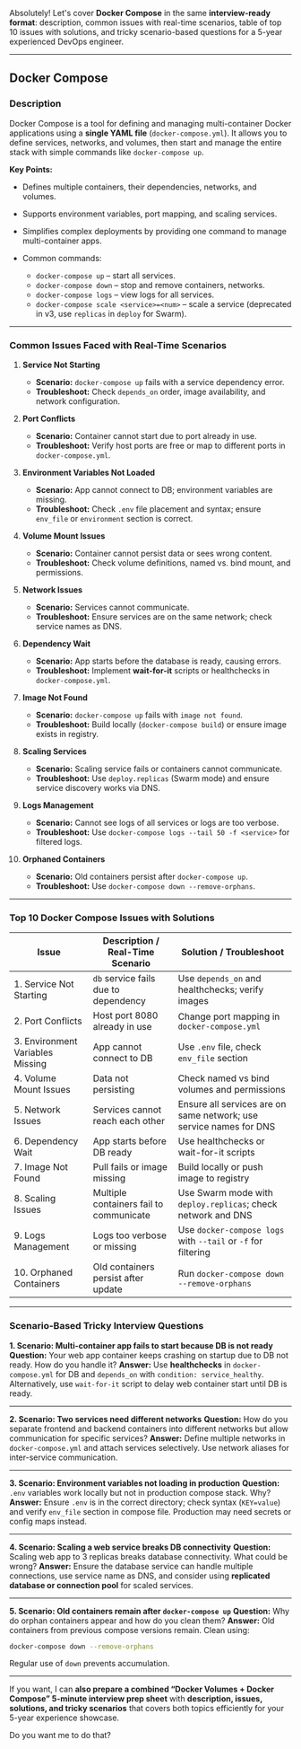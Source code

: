 Absolutely! Let's cover **Docker Compose** in the same **interview-ready format**: description, common issues with real-time scenarios, table of top 10 issues with solutions, and tricky scenario-based questions for a 5-year experienced DevOps engineer.

---

## **Docker Compose**

### **Description**

Docker Compose is a tool for defining and managing multi-container Docker applications using a **single YAML file** (`docker-compose.yml`). It allows you to define services, networks, and volumes, then start and manage the entire stack with simple commands like `docker-compose up`.

**Key Points:**

* Defines multiple containers, their dependencies, networks, and volumes.
* Supports environment variables, port mapping, and scaling services.
* Simplifies complex deployments by providing one command to manage multi-container apps.
* Common commands:

  * `docker-compose up` – start all services.
  * `docker-compose down` – stop and remove containers, networks.
  * `docker-compose logs` – view logs for all services.
  * `docker-compose scale <service>=<num>` – scale a service (deprecated in v3, use `replicas` in `deploy` for Swarm).

---

### **Common Issues Faced with Real-Time Scenarios**

1. **Service Not Starting**

   * **Scenario:** `docker-compose up` fails with a service dependency error.
   * **Troubleshoot:** Check `depends_on` order, image availability, and network configuration.

2. **Port Conflicts**

   * **Scenario:** Container cannot start due to port already in use.
   * **Troubleshoot:** Verify host ports are free or map to different ports in `docker-compose.yml`.

3. **Environment Variables Not Loaded**

   * **Scenario:** App cannot connect to DB; environment variables are missing.
   * **Troubleshoot:** Check `.env` file placement and syntax; ensure `env_file` or `environment` section is correct.

4. **Volume Mount Issues**

   * **Scenario:** Container cannot persist data or sees wrong content.
   * **Troubleshoot:** Check volume definitions, named vs. bind mount, and permissions.

5. **Network Issues**

   * **Scenario:** Services cannot communicate.
   * **Troubleshoot:** Ensure services are on the same network; check service names as DNS.

6. **Dependency Wait**

   * **Scenario:** App starts before the database is ready, causing errors.
   * **Troubleshoot:** Implement **wait-for-it** scripts or healthchecks in `docker-compose.yml`.

7. **Image Not Found**

   * **Scenario:** `docker-compose up` fails with `image not found`.
   * **Troubleshoot:** Build locally (`docker-compose build`) or ensure image exists in registry.

8. **Scaling Services**

   * **Scenario:** Scaling service fails or containers cannot communicate.
   * **Troubleshoot:** Use `deploy.replicas` (Swarm mode) and ensure service discovery works via DNS.

9. **Logs Management**

   * **Scenario:** Cannot see logs of all services or logs are too verbose.
   * **Troubleshoot:** Use `docker-compose logs --tail 50 -f <service>` for filtered logs.

10. **Orphaned Containers**

    * **Scenario:** Old containers persist after `docker-compose up`.
    * **Troubleshoot:** Use `docker-compose down --remove-orphans`.

---

### **Top 10 Docker Compose Issues with Solutions**

| **Issue**                        | **Description / Real-Time Scenario**    | **Solution / Troubleshoot**                                        |
| -------------------------------- | --------------------------------------- | ------------------------------------------------------------------ |
| 1. Service Not Starting          | `db` service fails due to dependency    | Use `depends_on` and healthchecks; verify images                   |
| 2. Port Conflicts                | Host port 8080 already in use           | Change port mapping in `docker-compose.yml`                        |
| 3. Environment Variables Missing | App cannot connect to DB                | Use `.env` file, check `env_file` section                          |
| 4. Volume Mount Issues           | Data not persisting                     | Check named vs bind volumes and permissions                        |
| 5. Network Issues                | Services cannot reach each other        | Ensure all services are on same network; use service names for DNS |
| 6. Dependency Wait               | App starts before DB ready              | Use healthchecks or wait-for-it scripts                            |
| 7. Image Not Found               | Pull fails or image missing             | Build locally or push image to registry                            |
| 8. Scaling Issues                | Multiple containers fail to communicate | Use Swarm mode with `deploy.replicas`; check network and DNS       |
| 9. Logs Management               | Logs too verbose or missing             | Use `docker-compose logs` with `--tail` or `-f` for filtering      |
| 10. Orphaned Containers          | Old containers persist after update     | Run `docker-compose down --remove-orphans`                         |

---

### **Scenario-Based Tricky Interview Questions**

**1. Scenario: Multi-container app fails to start because DB is not ready**
**Question:** Your web app container keeps crashing on startup due to DB not ready. How do you handle it?
**Answer:** Use **healthchecks** in `docker-compose.yml` for DB and `depends_on` with `condition: service_healthy`. Alternatively, use `wait-for-it` script to delay web container start until DB is ready.

---

**2. Scenario: Two services need different networks**
**Question:** How do you separate frontend and backend containers into different networks but allow communication for specific services?
**Answer:** Define multiple networks in `docker-compose.yml` and attach services selectively. Use network aliases for inter-service communication.

---

**3. Scenario: Environment variables not loading in production**
**Question:** `.env` variables work locally but not in production compose stack. Why?
**Answer:** Ensure `.env` is in the correct directory; check syntax (`KEY=value`) and verify `env_file` section in compose file. Production may need secrets or config maps instead.

---

**4. Scenario: Scaling a web service breaks DB connectivity**
**Question:** Scaling web app to 3 replicas breaks database connectivity. What could be wrong?
**Answer:** Ensure the database service can handle multiple connections, use service name as DNS, and consider using **replicated database or connection pool** for scaled services.

---

**5. Scenario: Old containers remain after `docker-compose up`**
**Question:** Why do orphan containers appear and how do you clean them?
**Answer:** Old containers from previous compose versions remain. Clean using:

```bash
docker-compose down --remove-orphans
```

Regular use of `down` prevents accumulation.

---

If you want, I can **also prepare a combined “Docker Volumes + Docker Compose” 5-minute interview prep sheet** with **description, issues, solutions, and tricky scenarios** that covers both topics efficiently for your 5-year experience showcase.

Do you want me to do that?
